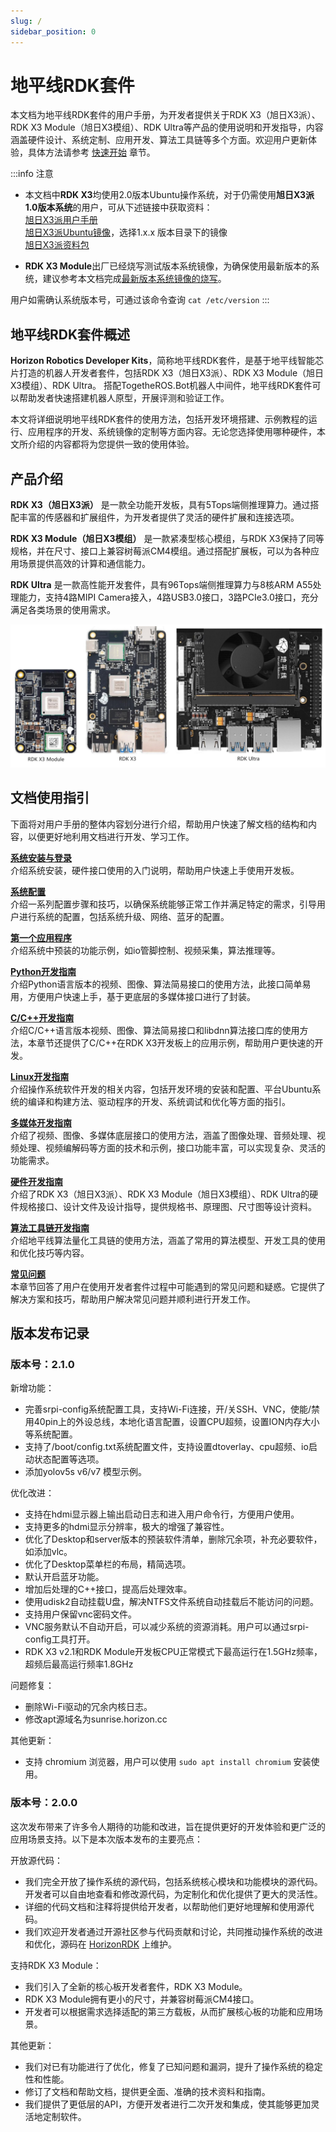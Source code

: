 ```yaml
---
slug: /
sidebar_position: 0
---
```


# 地平线RDK套件

本文档为地平线RDK套件的用户手册，为开发者提供关于RDK X3（旭日X3派）、RDK X3 Module（旭日X3模组）、RDK Ultra等产品的使用说明和开发指导，内容涵盖硬件设计、系统定制、应用开发、算法工具链等多个方面。欢迎用户更新体验，具体方法请参考 [快速开始](/category/installation) 章节。

:::info 注意

- 本文档中**RDK X3**均使用2.0版本Ubuntu操作系统，对于仍需使用**旭日X3派1.0版本系统**的用户，可从下述链接中获取资料：<br/>
     [旭日X3派用户手册](https://developer.horizon.ai/api/v1/fileData/documents_pi/index.html)<br/>
     [旭日X3派Ubuntu镜像](https://sunrise.horizon.cc/downloads/os_images/)，选择1.x.x 版本目录下的镜像<br/>
     [旭日X3派资料包](https://developer.horizon.ai/api/v1/static/fileData/X3%E6%B4%BE%E8%B5%84%E6%96%99%E5%8C%85_20220711175326.zip)<br/>

-  **RDK X3 Module**出厂已经烧写测试版本系统镜像，为确保使用最新版本的系统，建议参考本文档完成[最新版本系统镜像的烧写](/installation/install_os)。

用户如需确认系统版本号，可通过该命令查询 `cat /etc/version`
:::



## 地平线RDK套件概述

**Horizon Robotics Developer Kits**，简称地平线RDK套件，是基于地平线智能芯片打造的机器人开发者套件，包括RDK X3（旭日X3派）、RDK X3 Module（旭日X3模组）、RDK Ultra。
搭配TogetheROS.Bot机器人中间件，地平线RDK套件可以帮助发者快速搭建机器人原型，开展评测和验证工作。

本文将详细说明地平线RDK套件的使用方法，包括开发环境搭建、示例教程的运行、应用程序的开发、系统镜像的定制等方面内容。无论您选择使用哪种硬件，本文所介绍的内容都将为您提供一致的使用体验。

## 产品介绍

**RDK X3（旭日X3派）** 是一款全功能开发板，具有5Tops端侧推理算力。通过搭配丰富的传感器和扩展组件，为开发者提供了灵活的硬件扩展和连接选项。

**RDK X3 Module（旭日X3模组）** 是一款紧凑型核心模组，与RDK X3保持了同等规格，并在尺寸、接口上兼容树莓派CM4模组。通过搭配扩展板，可以为各种应用场景提供高效的计算和通信能力。

**RDK Ultra** 是一款高性能开发套件，具有96Tops端侧推理算力与8核ARM A55处理能力，支持4路MIPI Camera接入，4路USB3.0接口，3路PCIe3.0接口，充分满足各类场景的使用需求。

![image-20230522171439846](../static/img/image-rdk-serials.jpg)


## 文档使用指引

下面将对用户手册的整体内容划分进行介绍，帮助用户快速了解文档的结构和内容，以便更好地利用文档进行开发、学习工作。

**[系统安装与登录](/category/installation)**  
介绍系统安装，硬件接口使用的入门说明，帮助用户快速上手使用开发板。  

**[系统配置](/category/configuration)**  
介绍一系列配置步骤和技巧，以确保系统能够正常工作并满足特定的需求，引导用户进行系统的配置，包括系统升级、网络、蓝牙的配置。  

**[第一个应用程序](/category/first_application)**  
介绍系统中预装的功能示例，如io管脚控制、视频采集，算法推理等。  

**[Python开发指南](/category/python_development)**  
介绍Python语言版本的视频、图像、算法简易接口的使用方法，此接口简单易用，方便用户快速上手，基于更底层的多媒体接口进行了封装。  

**[C/C++开发指南](/category/clang_development)**  
介绍C/C++语言版本视频、图像、算法简易接口和libdnn算法接口库的使用方法，本章节还提供了C/C++在RDK X3开发板上的应用示例，帮助用户更快速的开发。  

**[Linux开发指南](/category/linux_development)**  
介绍操作系统软件开发的相关内容，包括开发环境的安装和配置、平台Ubuntu系统的编译和构建方法、驱动程序的开发、系统调试和优化等方面的指引。  

**[多媒体开发指南](/category/multimedia_development)**  
介绍了视频、图像、多媒体底层接口的使用方法，涵盖了图像处理、音频处理、视频处理、视频编解码等方面的技术和示例，接口功能丰富，可以实现复杂、灵活的功能需求。

**[硬件开发指南](/category/hardware_development)**  
介绍了RDK X3（旭日X3派）、RDK X3 Module（旭日X3模组）、RDK Ultra的硬件规格接口、设计文件及设计指导，提供规格书、原理图、尺寸图等设计资料。

**[算法工具链开发指南](/category/toolchain_development)**  
介绍地平线算法量化工具链的使用方法，涵盖了常用的算法模型、开发工具的使用和优化技巧等内容。  

**[常见问题](/category/common_questions)**  
本章节回答了用户在使用开发者套件过程中可能遇到的常见问题和疑惑。它提供了解决方案和技巧，帮助用户解决常见问题并顺利进行开发工作。

## 版本发布记录

### 版本号：2.1.0

新增功能：

- 完善srpi-config系统配置工具，支持Wi-Fi连接，开/关SSH、VNC，使能/禁用40pin上的外设总线，本地化语言配置，设置CPU超频，设置ION内存大小等系统配置。
- 支持了/boot/config.txt系统配置文件，支持设置dtoverlay、cpu超频、io启动状态配置等选项。
- 添加yolov5s v6/v7 模型示例。

优化改进：

- 支持在hdmi显示器上输出启动日志和进入用户命令行，方便用户使用。
- 支持更多的hdmi显示分辨率，极大的增强了兼容性。
- 优化了Desktop和server版本的预装软件清单，删除冗余项，补充必要软件，如添加vlc。
- 优化了Desktop菜单栏的布局，精简选项。
- 默认开启蓝牙功能。
- 增加后处理的C++接口，提高后处理效率。
- 使用udisk2自动挂载U盘，解决NTFS文件系统自动挂载后不能访问的问题。
- 支持用户保留vnc密码文件。
- VNC服务默认不自动开启，可以减少系统的资源消耗。用户可以通过srpi-config工具打开。
- RDK X3 v2.1和RDK Module开发板CPU正常模式下最高运行在1.5GHz频率，超频后最高运行频率1.8GHz

问题修复：

- 删除Wi-Fi驱动的冗余内核日志。
- 修改apt源域名为sunrise.horizon.cc

其他更新：

- 支持 chromium 浏览器，用户可以使用 `sudo apt install chromium` 安装使用。

### 版本号：2.0.0

这次发布带来了许多令人期待的功能和改进，旨在提供更好的开发体验和更广泛的应用场景支持。以下是本次版本发布的主要亮点：

开放源代码：

- 我们完全开放了操作系统的源代码，包括系统核心模块和功能模块的源代码。开发者可以自由地查看和修改源代码，为定制化和优化提供了更大的灵活性。
- 详细的代码文档和注释将提供给开发者，以帮助他们更好地理解和使用源代码。
- 我们欢迎开发者通过开源社区参与代码贡献和讨论，共同推动操作系统的改进和优化，源码在 [HorizonRDK](https://github.com/HorizonRDK) 上维护。

支持RDK X3 Module：

- 我们引入了全新的核心板开发者套件，RDK X3 Module。
- RDK X3 Module拥有更小的尺寸，并兼容树莓派CM4接口。
- 开发者可以根据需求选择适配的第三方载板，从而扩展核心板的功能和应用场景。

其他更新：

- 我们对已有功能进行了优化，修复了已知问题和漏洞，提升了操作系统的稳定性和性能。
- 修订了文档和帮助文档，提供更全面、准确的技术资料和指南。
- 我们提供了更低层的API，方便开发者进行二次开发和集成，使其能够更加灵活地定制软件。